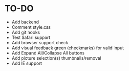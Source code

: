 # TO-DO

-  Add backend
-  Comment style.css
-  Add git hooks
-  Test Safari support
-  Add browser support check
-  Add visual feedback green (checkmarks) for valid input
-  Add Expand All/Collapse All buttons
-  Add picture selection(s) thumbnails/removal
-  Add IE support
